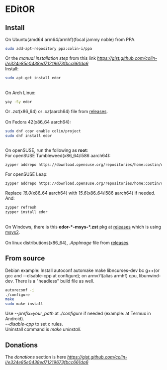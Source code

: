 # EDitOR

## Install
On Ubuntu(amd64 arm64/armhf)(focal jammy noble) from PPA.
```sh
sudo add-apt-repository ppa:colin-i/ppa
```
Or the *manual installation step* from this link *https://gist.github.com/colin-i/e324e85e0438ed71219673fbcc661da6* \
Install:
```sh
sudo apt-get install edor
```
\
On Arch Linux:
```sh
yay -Sy edor
```
Or <i>.zst</i>(x86_64) or <i>.xz</i>(aarch64) file from [releases](https://github.com/colin-i/edor/releases).
\
\
On Fedora 42(x86_64 aarch64):
```sh
sudo dnf copr enable colin/project
sudo dnf install edor
```
\
On openSUSE, run the following as __root__:\
For openSUSE Tumbleweed(x86_64/i586 aarch64):
```sh
zypper addrepo https://download.opensuse.org/repositories/home:costin/openSUSE_Tumbleweed/home:costin.repo
```
For openSUSE Leap:
```sh
zypper addrepo https://download.opensuse.org/repositories/home:costin/openSUSE_Leap_16.0/home:costin.repo
```
Replace *16.0*(x86_64 aarch64) with *15.6*(x86_64/i586 aarch64) if needed.\
And:
```sh
zypper refresh
zypper install edor
```
\
On Windows, there is this **edor-\*-msys-\*.zst** pkg at [releases](https://github.com/colin-i/edor/releases) which is using [msys2](https://msys2.github.io).
\
\
On linux distributions(x86_64), <i>.AppImage</i> file from [releases](https://github.com/colin-i/edor/releases).

## From source
Debian example: Install autoconf automake make libncurses-dev bc g++(or gcc and --disable-cpp at configure); on armv7l(alias armhf) cpu, libunwind-dev. There is a "headless" build file as well.
```sh
autoreconf -i
./configure
make
sudo make install
```
Use *\-\-prefix=your_path* at *./configure* if needed (example: at Termux in Android).\
*\-\-disable\-cpp* to set c rules.\
Uninstall command is *make uninstall*.

## Donations
The *donations* section is here
*https://gist.github.com/colin-i/e324e85e0438ed71219673fbcc661da6*

